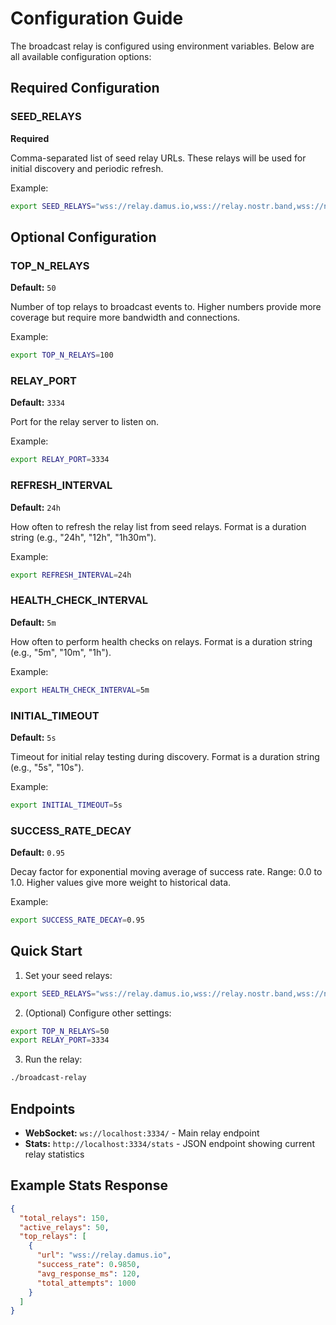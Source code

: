 # Configuration Guide

The broadcast relay is configured using environment variables. Below are all available configuration options:

## Required Configuration

### SEED_RELAYS
**Required**

Comma-separated list of seed relay URLs. These relays will be used for initial discovery and periodic refresh.

Example:
```bash
export SEED_RELAYS="wss://relay.damus.io,wss://relay.nostr.band,wss://nos.lol,wss://relay.snort.social"
```

## Optional Configuration

### TOP_N_RELAYS
**Default:** `50`

Number of top relays to broadcast events to. Higher numbers provide more coverage but require more bandwidth and connections.

Example:
```bash
export TOP_N_RELAYS=100
```

### RELAY_PORT
**Default:** `3334`

Port for the relay server to listen on.

Example:
```bash
export RELAY_PORT=3334
```

### REFRESH_INTERVAL
**Default:** `24h`

How often to refresh the relay list from seed relays. Format is a duration string (e.g., "24h", "12h", "1h30m").

Example:
```bash
export REFRESH_INTERVAL=24h
```

### HEALTH_CHECK_INTERVAL
**Default:** `5m`

How often to perform health checks on relays. Format is a duration string (e.g., "5m", "10m", "1h").

Example:
```bash
export HEALTH_CHECK_INTERVAL=5m
```

### INITIAL_TIMEOUT
**Default:** `5s`

Timeout for initial relay testing during discovery. Format is a duration string (e.g., "5s", "10s").

Example:
```bash
export INITIAL_TIMEOUT=5s
```

### SUCCESS_RATE_DECAY
**Default:** `0.95`

Decay factor for exponential moving average of success rate. Range: 0.0 to 1.0. Higher values give more weight to historical data.

Example:
```bash
export SUCCESS_RATE_DECAY=0.95
```

## Quick Start

1. Set your seed relays:
```bash
export SEED_RELAYS="wss://relay.damus.io,wss://relay.nostr.band,wss://nos.lol"
```

2. (Optional) Configure other settings:
```bash
export TOP_N_RELAYS=50
export RELAY_PORT=3334
```

3. Run the relay:
```bash
./broadcast-relay
```

## Endpoints

- **WebSocket:** `ws://localhost:3334/` - Main relay endpoint
- **Stats:** `http://localhost:3334/stats` - JSON endpoint showing current relay statistics

## Example Stats Response

```json
{
  "total_relays": 150,
  "active_relays": 50,
  "top_relays": [
    {
      "url": "wss://relay.damus.io",
      "success_rate": 0.9850,
      "avg_response_ms": 120,
      "total_attempts": 1000
    }
  ]
}
```

